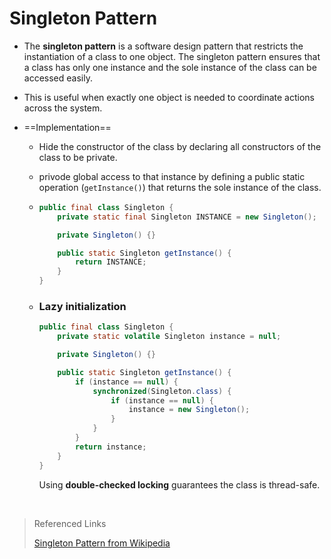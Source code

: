 # Singleton Pattern

- The **singleton pattern** is a software design pattern that restricts the instantiation of a class to one object. 
  The singleton pattern ensures that a class has only one instance and the sole instance of the class can be accessed easily.

- This is useful when exactly one object is needed to coordinate actions across the system.

- ==Implementation==

  - Hide the constructor of the class by declaring all constructors of the class to be private.

  - privode global access to that instance by defining a public static operation (`getInstance()`) that returns the sole instance of the class.

  - ``` java
    public final class Singleton {
        private static final Singleton INSTANCE = new Singleton();

        private Singleton() {}

        public static Singleton getInstance() {
            return INSTANCE;
        }
    }
    ```

  - ### Lazy initialization

    ``` java
    public final class Singleton {
        private static volatile Singleton instance = null;

        private Singleton() {}

        public static Singleton getInstance() {
            if (instance == null) {
                synchronized(Singleton.class) {
                    if (instance == null) {
                        instance = new Singleton();
                    }
                }
            }
            return instance;
        }
    }
    ```

    Using **double-checked locking** guarantees the class is thread-safe. 

    ​

> Referenced Links
>
> [Singleton Pattern from Wikipedia](https://www.wikiwand.com/en/Singleton_pattern) 

